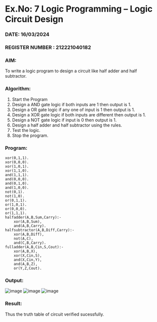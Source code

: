 # Ex.No: 7  Logic Programming –  Logic Circuit Design
### DATE: 16/03/2024                                                                           
### REGISTER NUMBER : 212221040182
### AIM: 
To write a logic program to design a circuit like half adder and half subtractor.
###  Algorithm:
1. Start the Program
2. Design a AND gate logic if both inputs are 1 then output is 1.
3. Design a OR gate logic if any one of input is 1 then output is 1.
4. Design a XOR gate logic if both inputs are different then output is 1.
5. Design a NOT gate logic if input is 0 then output is 1.
6. Design a half adder and half subtractor using the rules.
7. Test the logic.
8. Stop the program.

### Program:
```
xor(0,1,1).
xor(0,0,0).
xor(1,0,1).
xor(1,1,0).
and(1,1,1).
and(0,0,0).
and(0,1,0).
and(1,0,0).
not(0,1).
not(1,0).
or(0,1,1).
or(1,0,1).
or(0,0,0).
or(1,1,1).
halfadder(A,B,Sum,Carry):-
    xor(A,B,Sum),
    and(A,B,Carry).
halfsubtractor(A,B,Diff,Carry):-
    xor(A,B,Diff),
    not(A,C),
    and(C,B,Carry).
fulladder(A,B,Cin,S,Cout):-
    xor(A,B,X),
    xor(X,Cin,S),
    and(X,Cin,Y),
    and(A,B,Z),
    or(Y,Z,Cout).
```
### Output:
![image](https://github.com/vithyasenthilkumar/AI_Lab_2023-24/assets/127177445/4f2df2a1-eed2-4d27-a92b-00aa34ce489f)
![image](https://github.com/vithyasenthilkumar/AI_Lab_2023-24/assets/127177445/afb7121c-246a-499b-9893-5cd1e5ba881f)
![image](https://github.com/vithyasenthilkumar/AI_Lab_2023-24/assets/127177445/7b00acbb-8df6-4f87-9803-7c7f82467468)






### Result:
Thus the truth table of circuit verified sucessfully.
